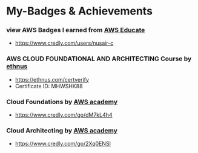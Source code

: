 # My-Badges & Achievements 

### view AWS Badges I earned from [AWS Educate](https://aws.amazon.com/education/awseducate/)
- https://www.credly.com/users/nusair-c

### AWS CLOUD FOUNDATIONAL AND ARCHITECTING Course by [ethnus ](https://ethnus.com/)
- https://ethnus.com/certverify 
- Certificate ID:  MHWSHK88  

### Cloud Foundations by [AWS academy](https://aws.amazon.com/training/awsacademy/)
- https://www.credly.com/go/dM7kL4h4

### Cloud Architecting by [AWS academy](https://aws.amazon.com/training/awsacademy/) 
- https://www.credly.com/go/2Xq0ENSI


